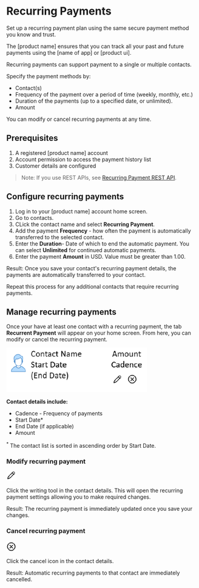 # Recurring Payments

Set up a recurring payment plan using the same secure payment method you know and trust.

The [product name] ensures that you can track all your past and future payments using the [name of app] or [product ui].

Recurring payments can support payment to a single or multiple contacts.

Specify the payment methods by:

* Contact(s)
* Frequency of the payment over a period of time (weekly, monthly, etc.)
* Duration of the payments (up to a specified date, or unlimited).
* Amount

You can modify or cancel recurring payments at any time.

## Prerequisites

1. A registered [product name] account
1. Account permission to access the payment history list
1. Customer details are configured

>Note: If you use REST APIs, see [Recurring Payment REST API](p2p-api.md).

## Configure recurring payments

1. Log in to your [product name] account home screen.
1. Go to contacts.
1. CLick the contact name and select **Recurring Payment**.
1. Add the payment **Frequency** - how often the payment is automatically transferred to the selected contact.
1. Enter the **Duration**- Date of which to end the automatic payment. You can select **Unlimited** for continued automatic payments.
1. Enter the payment **Amount** in USD. Value must be greater than 1.00.

Result: Once you save your contact's recurring payment details, the payments are automatically transferred to your contact. 

Repeat this process for any additional contacts that require recurring payments.

## Manage recurring payments

Once your have at least one contact with a recurring payment, the tab **Recurrent Payment** will appear on 
your home screen. From here, you can modify or cancel the recurring payment.

![](image-1.png)

**Contact details include:**

* Cadence - Frequency of payments
* Start Date* 
* End Date (if applicable)
* Amount

<sup>*</sup> The contact list is sorted in ascending order by Start Date.

### Modify recurring payment

![](image-2.png) 

Click the writing tool in the contact details. This will open the recurring payment settings allowing you to make required changes.

Result: The recurring payment is immediately updated once you save your changes.

### Cancel recurring payment

![](image-3.png) 

Click the cancel icon in the contact details. 

Result: Automatic recurring payments to that contact are immediately cancelled.











